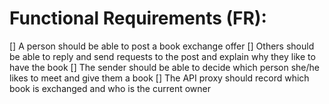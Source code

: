 # Functional Requirements (FR):
[] A person should be able to post a book exchange offer
[] Others should be able to reply and send requests to the post and explain why they like to have the book
[] The sender should be able to decide which person she/he likes to meet and give them a book
[] The API proxy should record which book is exchanged and who is the current owner
